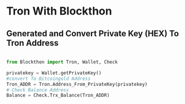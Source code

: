 # Tron With Blockthon

## Generated and Convert Private Key (HEX) To Tron Address
```python

from Blockthon import Tron, Wallet, Check

privatekey = Wallet.getPrivateKey()
#convert To Bitcoingold Address
Tron_ADDR = Tron.Address_From_PrivateKey(privatekey)
# Check Balance Address
Balance = Check.Trx_Balance(Tron_ADDR)
```